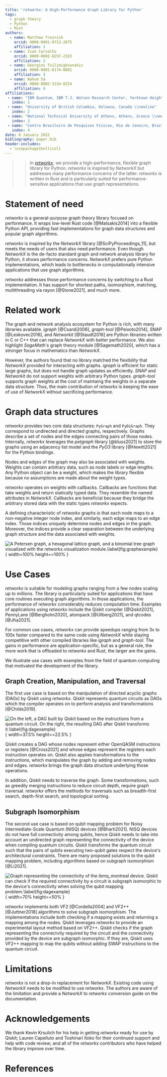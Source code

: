 ```yaml
---
title: 'retworkx: A High-Performance Graph Library for Python'
tags:
  - graph theory
  - Python
  - Rust
authors:
  - name: Matthew Treinish
    orcid: 0000-0001-9713-2875
    affiliation: 1
  - name: Ivan Carvalho
    orcid: 0000-0002-8257-2103
    affiliation: 2
  - name: Georgios Tsilimigkounakis
    orcid: 0000-0001-6174-0801
    affiliation: 3
  - name: Nahum Sá
    orcid: 0000-0002-3234-8154
    affiliation: 4
affiliations:
 - name: "IBM Quantum, IBM T.J. Watson Research Center, Yorktown Heights, USA \\newline"
   index: 1
 - name: "University of British Columbia, Kelowna, Canada \\newline"
   index: 2
 - name: "National Technical University of Athens, Athens, Greece \\newline"
   index: 3
 - name: "Centro Brasileiro de Pesquisas Físicas, Rio de Janeiro, Brazil"
   index: 4
date: 8 January 2022
bibliography: paper.bib
header-includes:
  - \usepackage{multicol}
---
```


>> In _[retworkx](https://github.com/Qiskit/retworkx)_, we provide a high-performance, flexible graph library for Python. _retworkx_ is inspired by _NetworkX_ but addresses many performance concerns of the latter. _retworkx_ is written in Rust and is particularly suited for performance-sensitive applications that use graph representations.

# Statement of need

_retworkx_ is a general-purpose graph theory library focused on performance. It wraps low-level Rust code [@Matsakis2014] into a flexible Python API, providing fast implementations for graph data structures and popular graph algorithms.

_retworkx_ is inspired by the _NetworkX_ library [@SciPyProceedings_11], but meets the needs of users that also need performance. Even though _NetworkX_ is the de-facto standard graph and network analysis library for Python, it shows performance concerns. _NetworkX_ prefers pure Python implementations, which leads to bottlenecks in computationally intensive applications that use graph algorithms. 

_retworkx_ addresses those performance concerns by switching to a Rust implementation. It has support for shortest paths, isomorphism, matching, multithreading via rayon [@Stone2021], and much more.

# Related work
  
The graph and network analysis ecosystem for Python is rich, with many libraries available. _igraph_ [@Csardi2006], _graph-tool_ [@Peixoto2014], _SNAP_ [@Leskovec2016], and _Networkit_ [@Staudt2016] are Python libraries written in C or C++ that can replace _NetworkX_ with better performance. We also highlight _SageMath_'s graph theory module [@Sagemath2020], which has a stronger focus in mathematics than _NetworkX_. 

However, the authors found that no library matched the flexibility that _NetworkX_ provided for interacting with graphs. _igraph_ is efficient for static large graphs, but does not handle graph updates as efficiently. _SNAP_ and _Networkit_ do not support weights with arbitrary Python types. _graph-tool_ supports graph weights at the cost of maintaing the weights in a separate data structure. Thus, the main contribution of _retworkx_ is keeping the ease of use of _NetworkX_ without sacrificing performance.

# Graph data structures

_retworkx_ provides two core data structures: `PyGraph` and `PyDiGraph`. They correspond to undirected and directed graphs, respectively. Graphs describe a set of nodes and the edges connecting pairs of those nodes. Internally, _retworkx_ leverages the _petgraph_ library [@bluss2021] to store the graphs using an adjacency list model and the _PyO3_ library [@Hewitt2021] for the Python bindings.

Nodes and edges of the graph may also be associated with weights. Weights can contain arbitrary data, such as node labels or edge lengths. Any Python object can be a weight, which makes the library flexible because no assumptions are made about the weight types. 

_retworkx_ operates on weights with callbacks. Callbacks are functions that take weights and return statically typed data. They resemble the named attributes in _NetworkX_. Callbacks are beneficial because they bridge the arbitrary stored data with the static types _retworkx_ expects.

A defining characteristic of _retworkx_ graphs is that each node maps to a non-negative integer node index, and similarly, each edge maps to an edge index. Those indices uniquely determine nodes and edges in the graph. Moreover, the indices provide a clear separation between the underlying graph structure and the data associated with weights.

![A Petersen graph, a hexagonal lattice graph, and a binomial tree graph visualized with the **`retworkx.visualization`** module.\label{fig:graphexample}](paper_img/example_graph.png){ width=100% height==100% }

# Use Cases

_retworkx_ is suitable for modeling graphs ranging from a few nodes scaling up to millions. The library is particularly suited for applications that have core routines executing graph algorithms. In those applications, the performance of _retworkx_ considerably reduces computation time. Examples of applications using _retworkx_ include the Qiskit compiler [@Qiskit2021], PennyLane [@Bergholm2020], atompack [@Ullberg2021], and qtcodes [@Jha2021].

For common use cases, _retworkx_ can provide speedups ranging from 3x to 100x faster compared to the same code using _NetworkX_ while staying competitive with other compiled libraries like _igraph_ and _graph-tool_. The gains in performance are application-specific, but as a general rule, the more work that is offloaded to _retworkx_ and Rust, the larger are the gains.     

We illustrate use cases with examples from the field of quantum computing that motivated the development of the library.

## Graph Creation, Manipulation, and Traversal

The first use case is based on the manipulation of directed acyclic graphs (DAGs) by Qiskit using _retworkx_. Qiskit represents quantum circuits as DAGs which the compiler operates on to perform analysis and transformations [@Childs2019].

![On the left, a DAG built by Qiskit based on the instructions from a quantum circuit. On the right, the resulting DAG after Qiskit transforms it.\label{fig:dagexample}](paper_img/example_dag_circuit.png){ width=37.5% height==22.5% }

Qiskit creates a DAG whose nodes represent either OpenQASM instructions or registers [@Cross2021] and whose edges represent the registers each instruction operates on. Qiskit also applies transformations to the instructions, which manipulates the graph by adding and removing nodes and edges. _retworkx_ brings the graph data structure underlying those operations.

In addition, Qiskit needs to traverse the graph. Some transformations, such as greedily merging instructions to reduce circuit depth, require graph traversal. _retworkx_ offers the methods for traversals such as breadth-first search, depth-first search, and topological sorting.

## Subgraph Isomorphism

The second use case is based on qubit mapping problem for Noisy Intermediate-Scale Quantum (NISQ) devices [@Bharti2021]. NISQ devices do not have full connectivity among qubits, hence Qiskit needs to take into account an undirected graph representing the connectivity of the device when compiling quantum circuits. Qiskit transforms the quantum circuit such that the pairs of qubits executing two-qubit gates respect the device's architectural constraints. There are many proposed solutions to the qubit mapping problem, including algorithms based on subgraph isomorphism [@Li2021].

![Graph representing the connectivity of the **`ibmq_montreal`** device. Qiskit can check if the required connectivity by a circuit is subgraph isomorphic to the device's connectivity when solving the qubit mapping problem.\label{fig:dagexample}](paper_img/example_coupling_map.png){ width=70% height==50% }

_retworkx_ implements both VF2 [@Cordella2004] and VF2++ [@Juttner2018] algorithms to solve subgraph isomorphism. The implementations include both checking if a mapping exists and returning a mapping among the nodes. Qiskit leverages _retworkx_ to provide an experimental layout method based on VF2++. Qiskit checks if the graph representing the connectvity required by the circuit and the connectivity provided by the device are subgraph isomorphic. If they are, Qiskit uses VF2++ mapping to map the qubits without adding SWAP instructions to the quantum circuit. 

# Limitations

_retworkx_ is not a drop-in replacement for _NetworkX_. Existing code using _NetworkX_ needs to be modified to use _retworkx_. The authors are aware of the limitation and provide a _NetworkX_ to _retworkx_ conversion guide on the documentation.

# Acknowledgements

We thank Kevin Krsulich for his help in getting _retworkx_ ready for use by Qiskit; Lauren Capelluto and Toshinari Itoko for their continued support and help with code review; and all of the _retworkx_ contributors who have helped the library improve over time.

# References
